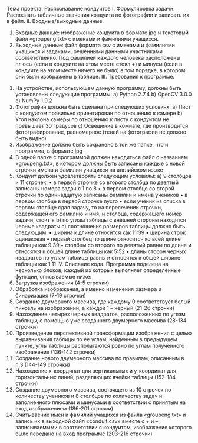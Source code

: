 Тема проекта:
Распознавание кондуитов
I.	Формулировка задачи.
Распознать табличные значения кондуита по фотографии и записать их в файл.
II.	Входные/выходные данные.
1.	Входные данные: изображение кондуита в формате jpg и текстовый файл «groupeng.txt» с именами и фамилиями учащихся.
2.	Выходные данные: файл формата csv с именами и фамилиями учащихся и задачами, решенными данными участниками соответственно. Под фамилией каждого человека расположены плюсы (если в кондуите на этом месте стоял +) и минусы (если в кондуите на этом месте ничего не было) в том порядке, в котором они были изображены в таблице.
III.	Требования к программе.
1)	На устройстве, использующем данную программу, должны быть установлены следующие программы:
a)	Python 2.7.4
b)	OpenCV 3.0.0
c)	NumPy 1.9.2
2)	Фотография должна быть сделана при следующих условиях:
a)	Лист с кондуитом правильно ориентирован по отношению к камере
b)	Угол наклона камеры по отношению к листу с кондуитом не превышает 30 градусов
c)	Освещение в комнате, где производится фотографирование, равномерное (теней на фотографии не должно быть видно)
3)	Изображение должно быть сохранено в той же папке, что и программа, в формате jpg
4)	В одной папке с программой должен находиться файл с названием «groupeng.txt», в котором должны быть записаны каждые с новой строчки имена и фамилии учащихся на английском языке
5)	Кондуит должен удовлетворять следующим условиям:
a)	9 столбцов и 11 строчек:
•	в первой строчке со второго столбца по девятый записаны номера задач с 1 по 8
•	в первом столбце со второй строчки по одиннадцатую записаны фамилии и имена учеников
•	в первом столбце в первой строчке пусто
•	если ученик из списка в первом столбце сдал задачу, то на пересечении строчки, содержащей его фамилию и имя, и столбца, содержащего номер задачи, стоит +
b)	по углам таблицы с внешней стороны находятся черные квадраты
c)	соотношения размеров таблицы должно быть следующим:
•	ширина к длине относится как 11:39
•	ширина строк одинаковая
•	первый столбец по длине относится ко всей длине таблицы как 9:39
•	столбцы со второго по девятый равны по длине и относятся к общей длине таблицы как 5:52
•	длины сторон черных квадратов по углам таблицы равны и относятся к общей ширине таблицы как 1:11
IV.	Описание кода.
Программа поделена на несколько блоков, каждый из которых выполняет определенные функции, описываемые ниже:
1)	Загрузка изображения (4-5 строчки)
2)	Обработка изображения, а именно изменения размера и бинаризация (7-19 строчки)
3)	Создание двумерного массива, где каждому 0 соответствует белый пиксель на изображении, а каждой 1 – черный (21-26 строчки)
4)	Нахождение четырех черных квадратов, расположенных по углам таблицы, с помощью уже созданного двумерного массива (28-134 строчки)
5)	Произведение перспективной трансформации изображения с целью выравнивания таблицы по ее углам, найденным в предыдущем пункте, углы таблицы располагаются ровно по углам полученного изображения (136-142 строчки)
6)	Создание нового двумерного массива по правилам, описанным в п.3 (144-149 строчки)
7)	Нахождение x-координат для вертикальных и y-координат для горизонтальных линий, разделяющих ячейки таблицы (152-184 строчки)
8)	Создание двумерного массива, состоящего из 10 строчек по количеству учеников и 8 столбцов по количеству задач и заполненного плюсами и минусами в соответствии с принятым на вход изображением (186-201 строчки)
9)	Считываение имен и фамилий учащихся из файла «groupeng.txt» и запись их в выходной файл «conduit.csv» вместе с + и – , записываемыми в соответствии с кондуитом, изображение которого было передано на вход программе (203-216 строчки) 
